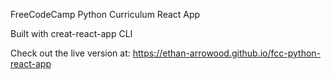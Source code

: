 FreeCodeCamp Python Curriculum React App

Built with creat-react-app CLI

Check out the live version at: https://ethan-arrowood.github.io/fcc-python-react-app
